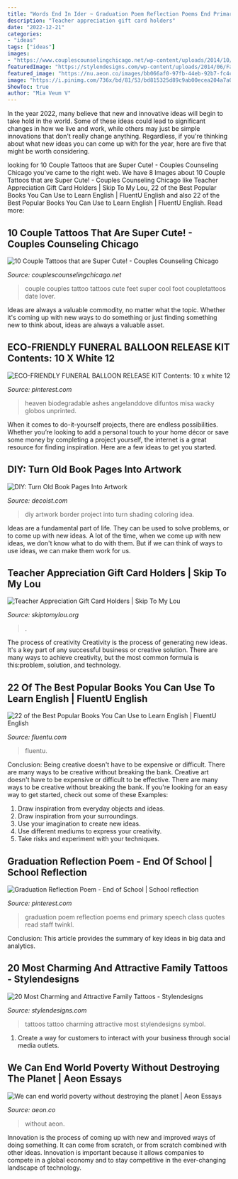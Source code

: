 ```yaml
---
title: "Words End In Ider ~ Graduation Poem Reflection Poems End Primary Speech Class Quotes Read Staff Twinkl"
description: "Teacher appreciation gift card holders"
date: "2022-12-21"
categories:
- "ideas"
tags: ["ideas"]
images:
- "https://www.couplescounselingchicago.net/wp-content/uploads/2014/10/couples-tattos-7-feet.jpg"
featuredImage: "https://stylendesigns.com/wp-content/uploads/2014/06/Family-Tattoo-2.jpg"
featured_image: "https://nu.aeon.co/images/bb066af0-97fb-44eb-92b7-fc4c1cfa3159/header_Tianjing.jpg"
image: "https://i.pinimg.com/736x/bd/81/53/bd815325d89c9ab00ecea204a7a05589.jpg"
ShowToc: true
author: "Mia Veum V"
---
```



In the year 2022, many believe that new and innovative ideas will begin to take hold in the world. Some of these ideas could lead to significant changes in how we live and work, while others may just be simple innovations that don't really change anything. Regardless, if you're thinking about what new ideas you can come up with for the year, here are five that might be worth considering.

	

		
looking for 10 Couple Tattoos that are Super Cute! - Couples Counseling Chicago you've came to the right web. We have 8 Images about 10 Couple Tattoos that are Super Cute! - Couples Counseling Chicago like Teacher Appreciation Gift Card Holders | Skip To My Lou, 22 of the Best Popular Books You Can Use to Learn English | FluentU English and also 22 of the Best Popular Books You Can Use to Learn English | FluentU English. Read more:
		
    
## 10 Couple Tattoos That Are Super Cute! - Couples Counseling Chicago

<img loading=lazy src="https://www.couplescounselingchicago.net/wp-content/uploads/2014/10/couples-tattos-7-feet.jpg" onerror="this.onerror=null;this.src='https://tse3.mm.bing.net/th?id=OIP.NmLje7jd8NUwM1RK4qEY1wHaHd&amp;pid=15.1';" alt="10 Couple Tattoos that are Super Cute! - Couples Counseling Chicago">

_Source: couplescounselingchicago.net_

>couple couples tattoo tattoos cute feet super cool foot coupletattoos date lover. 

	

Ideas are always a valuable commodity, no matter what the topic. Whether it's coming up with new ways to do something or just finding something new to think about, ideas are always a valuable asset.

    
## ECO-FRIENDLY FUNERAL BALLOON RELEASE KIT Contents: 10 X White 12

<img loading=lazy src="https://i.pinimg.com/736x/bd/81/53/bd815325d89c9ab00ecea204a7a05589.jpg" onerror="this.onerror=null;this.src='https://tse2.mm.bing.net/th?id=OIP.3Ikt_yJzI755U1XDa2zvfwHaHa&amp;pid=15.1';" alt="ECO-FRIENDLY FUNERAL BALLOON RELEASE KIT Contents: 10 x white 12">

_Source: pinterest.com_

>heaven biodegradable ashes angelanddove difuntos misa wacky globos unprinted. 

	

When it comes to do-it-yourself projects, there are endless possibilities. Whether you’re looking to add a personal touch to your home décor or save some money by completing a project yourself, the internet is a great resource for finding inspiration. Here are a few ideas to get you started.

    
## DIY: Turn Old Book Pages Into Artwork

<img loading=lazy src="http://cdn.decoist.com/wp-content/uploads/2014/08/Creating-a-border-for-your-Book-Page-Art-Diy-Project.jpg" onerror="this.onerror=null;this.src='https://tse2.mm.bing.net/th?id=OIP.LmjW6q9fEhAOr-BlVkSIoQHaLH&amp;pid=15.1';" alt="DIY: Turn Old Book Pages Into Artwork">

_Source: decoist.com_

>diy artwork border project into turn shading coloring idea. 

	

Ideas are a fundamental part of life. They can be used to solve problems, or to come up with new ideas. A lot of the time, when we come up with new ideas, we don't know what to do with them. But if we can think of ways to use ideas, we can make them work for us.

    
## Teacher Appreciation Gift Card Holders | Skip To My Lou

<img loading=lazy src="https://www.skiptomylou.org/wp-content/uploads/2015/04/TeacherAppreciationGiftCard.jpg" onerror="this.onerror=null;this.src='https://tse3.mm.bing.net/th?id=OIP.sH9WrAeaR7vm2SDmUe8TNQHaLZ&amp;pid=15.1';" alt="Teacher Appreciation Gift Card Holders | Skip To My Lou">

_Source: skiptomylou.org_

>. 

	

The process of creativity
Creativity is the process of generating new ideas. It's a key part of any successful business or creative solution. There are many ways to achieve creativity, but the most common formula is this:problem, solution, and technology.

    
## 22 Of The Best Popular Books You Can Use To Learn English | FluentU English

<img loading=lazy src="https://www.fluentu.com/blog/english/wp-content/uploads/sites/4/2016/03/best-books-to-learn-english5.jpg" onerror="this.onerror=null;this.src='https://tse3.mm.bing.net/th?id=OIP.HgEX2S-LR4Y0SQfvWAL79AHaLO&amp;pid=15.1';" alt="22 of the Best Popular Books You Can Use to Learn English | FluentU English">

_Source: fluentu.com_

>fluentu. 

	

Conclusion: Being creative doesn't have to be expensive or difficult. There are many ways to be creative without breaking the bank.
Creative art doesn't have to be expensive or difficult to be effective. There are many ways to be creative without breaking the bank. If you're looking for an easy way to get started, check out some of these Examples: 
1. Draw inspiration from everyday objects and ideas.
2. Draw inspiration from your surroundings.
3. Use your imagination to create new ideas. 
4. Use different mediums to express your creativity.
5. Take risks and experiment with your techniques.

    
## Graduation Reflection Poem - End Of School | School Reflection

<img loading=lazy src="https://i.pinimg.com/736x/15/20/0c/15200c456f84aebe7c6c944171c289bf.jpg" onerror="this.onerror=null;this.src='https://tse4.mm.bing.net/th?id=OIP.skBsjAK_yINK2FJ0TXxxIwHaNr&amp;pid=15.1';" alt="Graduation Reflection Poem - End of School | School reflection">

_Source: pinterest.com_

>graduation poem reflection poems end primary speech class quotes read staff twinkl. 

	

Conclusion:
This article provides the summary of key ideas in big data and analytics.

    
## 20 Most Charming And Attractive Family Tattoos - Stylendesigns

<img loading=lazy src="https://stylendesigns.com/wp-content/uploads/2014/06/Family-Tattoo-2.jpg" onerror="this.onerror=null;this.src='https://tse4.mm.bing.net/th?id=OIP.ca7pJf4G7k3bF-XdEeDkqwHaLZ&amp;pid=15.1';" alt="20 Most Charming and Attractive Family Tattoos - Stylendesigns">

_Source: stylendesigns.com_

>tattoos tattoo charming attractive most stylendesigns symbol. 

	

1. Create a way for customers to interact with your business through social media outlets.

    
## We Can End World Poverty Without Destroying The Planet | Aeon Essays

<img loading=lazy src="https://nu.aeon.co/images/bb066af0-97fb-44eb-92b7-fc4c1cfa3159/header_Tianjing.jpg" onerror="this.onerror=null;this.src='https://tse2.mm.bing.net/th?id=OIP.NOtzDtNvjqJ72Pn-bWmn1AHaEo&amp;pid=15.1';" alt="We can end world poverty without destroying the planet | Aeon Essays">

_Source: aeon.co_

>without aeon. 

	

Innovation is the process of coming up with new and improved ways of doing something. It can come from scratch, or from scratch combined with other ideas. Innovation is important because it allows companies to compete in a global economy and to stay competitive in the ever-changing landscape of technology.

